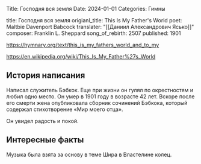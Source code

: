 Title: Господня вся земля
Date: 2024-01-01
Categories: Гимны


title: Господня вся земля
origianl_title: This Is My Father's World
poet: Maltbie Davenport Babcock
translater: "[[Даниил Александрович Ясько]]"
composer: Franklin L. Sheppard
song_of_rebirth: 2507
published: 1901


https://hymnary.org/text/this_is_my_fathers_world_and_to_my

https://en.wikipedia.org/wiki/This_Is_My_Father%27s_World

## История написания

Написал служитель Бэбкок. Еще при жизни он гулял по окрестностям и любил одно место.  Он умер в 1901 году в возрасте 42 лет. Вскоре после его смерти жена опубликовала сборник сочинений Бэбкока, который содержал стихотворение «Мир моего отца».

Он увидел радость и покой.

## Интересные факты

Музыка была взята за основу в теме Шира в Властелине колец.